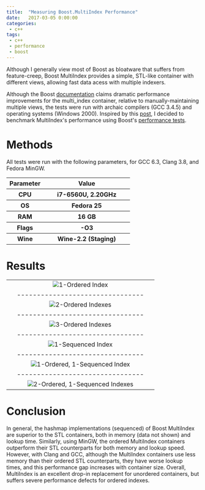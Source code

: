 ```yaml
---
title:  "Measuring Boost.MultiIndex Performance"
date:   2017-03-05 0:00:00
categories:
 - c++
tags:
 - c++
 - performance
 - boost
---
```


Although I generally view most of Boost as bloatware that suffers from feature-creep, Boost MultiIndex provides a simple, STL-like container with different views, allowing fast data acess with multiple indexers.

Although the Boost [documentation][multiindex-performance] claims dramatic performance improvements for the multi_index container, relative to manually-maintaining multiple views, the tests were run with archaic compilers (GCC 3.4.5) and operating systems (Windows 2000). Inspired by this [post][szborows], I decided to benchmark MultiIndex's performance using Boost's [performance tests][multiindex-perf].

# Methods

All tests were run with the following parameters, for GCC 6.3, Clang 3.8, and Fedora MinGW.

<table width="400">
  <colgroup>
    <col width="30%">
    <col width="70%">
  </colgroup>
  <thead>
    <tr>
      <th align="center"><span style="font-weight:bold">Parameter</span></th>
      <th align="center"><span style="font-weight:bold">Value</span></th>
    </tr>
  </thead>
  <tbody>
    <tr>
      <th align="center">CPU</th>
      <th align="center">i7-6560U, 2.20GHz</th>
    </tr>
    <tr>
      <th align="center">OS</th>
      <th align="center">Fedora 25</th>
    </tr>
    <tr>
      <th align="center">RAM</th>
      <th align="center">16 GB</th>
    </tr>
    <tr>
      <th align="center">Flags</th>
      <th align="center">-O3</th>
    </tr>
    <tr>
      <th align="center">Wine</th>
      <th align="center">Wine-2.2 (Staging)</th>
    </tr>
  </tbody>
</table>

# Results

<table width="600">
  <colgroup>
    <col width="90%">
  </colgroup>
  <tbody>
    <tr>
      <td valign="top" align="center"><img src="{{ site.url }}/attachments/2017-03-05-1_ordered.png" alt="1-Ordered Index"></td>
    </tr>
    <tr>
      <td align="center">--------------------------------</td>
    </tr>
    <tr>
      <td valign="top" align="center"><img src="{{ site.url }}/attachments/2017-03-05-2_ordered_indices.png" alt="2-Ordered Indexes"></td>
    </tr>
    <tr>
      <td align="center">--------------------------------</td>
    </tr>
    <tr>
      <td valign="top" align="center"><img src="{{ site.url }}/attachments/2017-03-05-3_ordered.png" alt="3-Ordered Indexes"></td>
    </tr>
    <tr>
      <td align="center">--------------------------------</td>
    </tr>
    <tr>
      <td valign="top" align="center"><img src="{{ site.url }}/attachments/2017-03-05-1_sequenced_index.png" alt="1-Sequenced Index"></td>
    </tr>
    <tr>
      <td align="center">--------------------------------</td>
    </tr>
    <tr>
      <td valign="top" align="center"><img src="{{ site.url }}/attachments/2017-03-05-1_ordered_1_sequenced.png" alt="1-Ordered, 1-Sequenced Index"></td>
    </tr>
    <tr>
      <td align="center">--------------------------------</td>
    </tr>
    <tr>
      <td valign="top" align="center"><img src="{{ site.url }}/attachments/2017-03-05-2_ordered_1_sequenced.png" alt="2-Ordered, 1-Sequenced Indexes"></td>
    </tr>
  </tbody>
</table>

# Conclusion

In general, the hashmap implementations (sequenced) of Boost MultiIndex are superior to the STL containers, both in memory (data not shown) and lookup time. Similarly, using MinGW, the ordered MultiIndex containers outperform their STL counterparts for both memory and lookup speed. However, with Clang and GCC, although the MultiIndex containers use less memory than their ordered STL counterparts, they have worse lookup times, and this performance gap increases with container size. Overall, MultiIndex is an excellent drop-in replacement for unordered containers, but suffers severe performance defects for ordered indexes.

[multiindex-performance]:   http://www.boost.org/doc/libs/1_50_0/libs/multi_index/doc/performance.html#tests
[szborows]:                 https://szborows.blogspot.com/2015/04/real-boostmultiindex-performance.html
[multiindex-perf]:          http://www.boost.org/doc/libs/1_50_0/libs/multi_index/perf/test_perf.cpp
